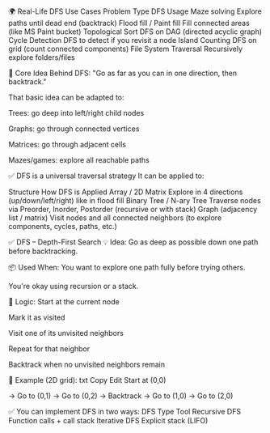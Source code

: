 🌍 Real-Life DFS Use Cases
Problem Type	DFS Usage
Maze solving	Explore paths until dead end (backtrack)
Flood fill / Paint fill	Fill connected areas (like MS Paint bucket)
Topological Sort	DFS on DAG (directed acyclic graph)
Cycle Detection	DFS to detect if you revisit a node
Island Counting	DFS on grid (count connected components)
File System Traversal	Recursively explore folders/files


🧠 Core Idea Behind DFS:
"Go as far as you can in one direction, then backtrack."

That basic idea can be adapted to:

Trees: go deep into left/right child nodes

Graphs: go through connected vertices

Matrices: go through adjacent cells

Mazes/games: explore all reachable paths


✅ DFS is a universal traversal strategy
It can be applied to:

Structure	How DFS is Applied
Array / 2D Matrix	Explore in 4 directions (up/down/left/right) like in flood fill
Binary Tree / N-ary Tree	Traverse nodes via Preorder, Inorder, Postorder (recursive or with stack)
Graph (adjacency list / matrix)	Visit nodes and all connected neighbors (to explore components, cycles, paths, etc.)


✅ DFS – Depth-First Search
💡 Idea:
Go as deep as possible down one path before backtracking.

📦 Used When:
You want to explore one path fully before trying others.

You're okay using recursion or a stack.

🔁 Logic:
Start at the current node

Mark it as visited

Visit one of its unvisited neighbors

Repeat for that neighbor

Backtrack when no unvisited neighbors remain



📘 Example (2D grid):
txt
Copy
Edit
Start at (0,0)

→ Go to (0,1)
   → Go to (0,2)
      → Backtrack
→ Go to (1,0)
   → Go to (2,0)


   ✅ You can implement DFS in two ways:
DFS Type	Tool
Recursive DFS	Function calls + call stack
Iterative DFS	Explicit stack (LIFO)

